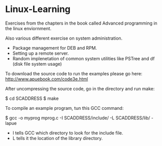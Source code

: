 # Linux-Learning

Exercises from the chapters in the book called Advanced programming in the linux enviornment.

Also various different exercise on system administration.
- Package management for DEB and RPM.
- Setting up a remote server.
- Random implenetation of common system utilities like PSTree and df (disk file system usage)

To download the source code to run the examples please go here: http://www.apuebook.com/code3e.html

After uncompressing the source code, go in the directory and run make:

$ cd SCADDRESS
$ make

To compile an example program, tun this GCC command:

$ gcc -o myprog mprog.c -I SCADDRESS/include/ -L SCADDRESS/lib/ -lapue

- I tells GCC which directory to look for the include file.
- L tells it the location of the library directory.
